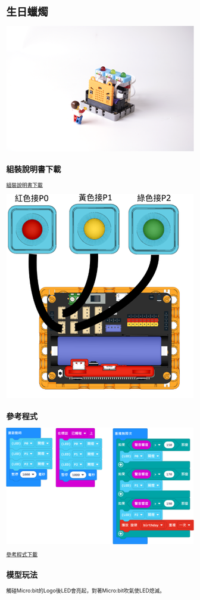 # 生日蠟燭

![](../images/candle.png)

## 組裝說明書下載

[組裝說明書下載](https://drive.google.com/drive/folders/1wg_edUZFrqyUONA0FJ6vFBkGArRsfnf4?usp=sharing)

![](../images/candle_wire.png)

## 參考程式

![](../images/candle_code.png)

[參考程式下載](https://makecode.microbit.org/_ibiY2j9o9iTc)

## 模型玩法

觸碰Micro:bit的Logo後LED會亮起，對著Micro:bit吹氣使LED熄滅。